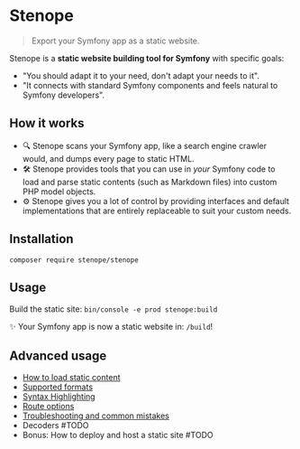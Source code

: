 # Stenope

> Export your Symfony app as a static website.

Stenope is a **static website building tool for Symfony** with specific goals:
- "You should adapt it to your need, don't adapt your needs to it".
- "It connects with standard Symfony components and feels natural to Symfony developers".

## How it works

- 🔍 Stenope scans your Symfony app, like a search engine crawler would, and dumps every page to static HTML.
- 🛠 Stenope provides tools that you can use in _your_ Symfony code to load and parse static contents (such as Markdown files) into custom PHP model objects.
- ⚙️ Stenope gives you a lot of control by providing interfaces and default implementations that are entirely replaceable to suit your custom needs.

## Installation

    composer require stenope/stenope

## Usage

Build the static site: `bin/console -e prod stenope:build`

✨ Your Symfony app is now a static website in: `/build`!


## Advanced usage

- [How to load static content](doc/loading-content.md)
- [Supported formats](doc/supported-formats.md)
- [Syntax Highlighting](doc/syntax-highlighting.md)
- [Route options](doc/route-options.md)
- [Troubleshooting and common mistakes](doc/troubleshooting.md)
- Decoders #TODO
- Bonus: How to deploy and host a static site #TODO
